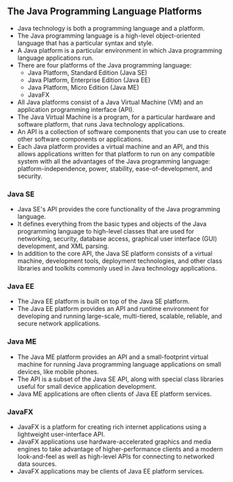 ## The Java Programming Language Platforms
* Java technology is both a programming language and a platform. 
* The Java programming language is a high-level object-oriented language that has a particular syntax and style. 
* A Java platform is a particular environment in which Java programming language applications run.
* There are four platforms of the Java programming language:
    * Java Platform, Standard Edition (Java SE)
    * Java Platform, Enterprise Edition (Java EE)
    * Java Platform, Micro Edition (Java ME)
    * JavaFX
* All Java platforms consist of a Java Virtual Machine (VM) and an application programming interface (API). 
* The Java Virtual Machine is a program, for a particular hardware and software platform, that runs Java technology applications. 
* An API is a collection of software components that you can use to create other software components or applications. 
* Each Java platform provides a virtual machine and an API, and this allows applications written for that platform to run on any compatible system with all the advantages of the Java programming language: platform-independence, power, stability, ease-of-development, and security.

### Java SE
* Java SE's API provides the core functionality of the Java programming language. 
* It defines everything from the basic types and objects of the Java programming language to high-level classes that are used for networking, security, database access, graphical user interface (GUI) development, and XML parsing.
* In addition to the core API, the Java SE platform consists of a virtual machine, development tools, deployment technologies, and other class libraries and toolkits commonly used in Java technology applications.

### Java EE
* The Java EE platform is built on top of the Java SE platform. 
* The Java EE platform provides an API and runtime environment for developing and running large-scale, multi-tiered, scalable, reliable, and secure network applications.

### Java ME
* The Java ME platform provides an API and a small-footprint virtual machine for running Java programming language applications on small devices, like mobile phones. 
* The API is a subset of the Java SE API, along with special class libraries useful for small device application development. 
* Java ME applications are often clients of Java EE platform services.

### JavaFX
* JavaFX is a platform for creating rich internet applications using a lightweight user-interface API. 
* JavaFX applications use hardware-accelerated graphics and media engines to take advantage of higher-performance clients and a modern look-and-feel as well as high-level APIs for connecting to networked data sources. 
* JavaFX applications may be clients of Java EE platform services.